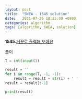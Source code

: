 ```yaml
---
layout: post
title:  "SWEA - 1545 solution"
date:   2021-07-26 18:25:00 +0900
categories: algorithm
tags: [algorithm, SWEA, solution]
---
```

**1545.**[거꾸로 출력해 보아요](https://swexpertacademy.com/main/code/problem/problemList.do?problemLevel=1&contestProbId=&categoryId=&categoryType=&problemTitle=&orderBy=FIRST_REG_DATETIME&selectCodeLang=ALL&select-1=1&pageSize=10&pageIndex=2#none)

풀이

```python
T = int(input())

result = ''
for i in range(T, -1, -1):
    result = result + str(i) + ' '
result = result[:-1]

print(result)
```

